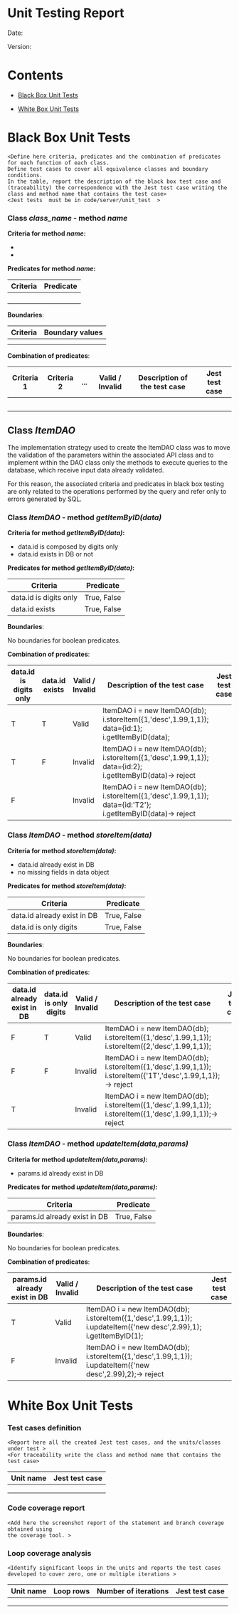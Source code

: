 # Unit Testing Report

Date:

Version:

# Contents

- [Black Box Unit Tests](#black-box-unit-tests)




- [White Box Unit Tests](#white-box-unit-tests)


# Black Box Unit Tests

    <Define here criteria, predicates and the combination of predicates for each function of each class.
    Define test cases to cover all equivalence classes and boundary conditions.
    In the table, report the description of the black box test case and (traceability) the correspondence with the Jest test case writing the 
    class and method name that contains the test case>
    <Jest tests  must be in code/server/unit_test  >

 ### **Class *class_name* - method *name***



**Criteria for method *name*:**
	

 - 
 - 





**Predicates for method *name*:**

| Criteria | Predicate |
| -------- | --------- |
|          |           |
|          |           |
|          |           |
|          |           |





**Boundaries**:

| Criteria | Boundary values |
| -------- | --------------- |
|          |                 |
|          |                 |



**Combination of predicates**:


| Criteria 1 | Criteria 2 | ... | Valid / Invalid | Description of the test case | Jest test case |
|-------|-------|-------|-------|-------|-------|
|||||||
|||||||
|||||||
|||||||
|||||||
## **Class *ItemDAO***

The implementation strategy used to create the ItemDAO class was to move the validation of the parameters within the associated API class and to implement within the DAO class only the methods to execute queries to the database, which receive input data already validated.

For this reason, the associated criteria and predicates in black box testing are only related to the operations performed by the query and refer only to errors generated by SQL.

 ### **Class *ItemDAO* - method *getItemByID(data)***


**Criteria for method *getItemByID(data)*:**
	

 - data.id is composed by digits only
 - data.id exists in DB or not 





**Predicates for method *getItemByID(data)*:**

| Criteria | Predicate |
| -------- | --------- |
|       data.id is digits only       |    True, False       |
|       data.id exists               |    True, False         |


**Boundaries**:

No boundaries for boolean predicates.


**Combination of predicates**:


|  data.id is digits only  | data.id exists | Valid / Invalid | Description of the test case | Jest test case |
|-------|-------|-------|-------|-------|
|T|T|Valid| ItemDAO i = new ItemDAO(db); i.storeItem({1,'desc',1.99,1,1}); data={id:1}; i.getItemByID(data); ||
|T|F|Invalid| ItemDAO i = new ItemDAO(db); i.storeItem({1,'desc',1.99,1,1}); data={id:2}; i.getItemByID(data)-> reject ||
|F||Invalid| ItemDAO i = new ItemDAO(db); i.storeItem({1,'desc',1.99,1,1}); data={id:'T2'}; i.getItemByID(data)-> reject ||


### **Class *ItemDAO* - method *storeItem(data)***


**Criteria for method *storeItem(data)*:**
 - data.id already exist in DB
 - no missing fields in data object 




**Predicates for method *storeItem(data)*:**

| Criteria | Predicate |
| -------- | --------- |
|     data.id already exist in DB     |      True, False     |
|     data.id is only digits    |   True, False        |



**Boundaries**:

No boundaries for boolean predicates.



**Combination of predicates**:


| data.id already exist in DB | data.id is only digits | Valid / Invalid | Description of the test case | Jest test case |
|-------|-------|-------|-------|-------|
|F|T|Valid| ItemDAO i = new ItemDAO(db); i.storeItem({1,'desc',1.99,1,1}); i.storeItem({2,'desc',1.99,1,1}); |
|F|F|Invalid|ItemDAO i = new ItemDAO(db); i.storeItem({1,'desc',1.99,1,1}); i.storeItem({'1T','desc',1.99,1,1});-> reject |
|T||Invalid|ItemDAO i = new ItemDAO(db); i.storeItem({1,'desc',1.99,1,1}); i.storeItem({1,'desc',1.99,1,1});-> reject ||

### **Class *ItemDAO* - method *updateItem(data,params)***



**Criteria for method *updateItem(data,params)*:**
	
- params.id already exist in DB





**Predicates for method *updateItem(data,params)*:**

| Criteria | Predicate |
| -------- | --------- |
|   params.id already exist in DB       |      True, False      |



**Boundaries**:

No boundaries for boolean predicates.



**Combination of predicates**:


| params.id already exist in DB  | Valid / Invalid | Description of the test case | Jest test case |
|-------|-------|-------|-------|
|T|Valid| ItemDAO i = new ItemDAO(db); i.storeItem({1,'desc',1.99,1,1}); i.updateItem({'new desc',2.99},1); i.getItemByID(1); ||
|F|Invalid| ItemDAO i = new ItemDAO(db); i.storeItem({1,'desc',1.99,1,1}); i.updateItem({'new desc',2.99},2);-> reject ||




# White Box Unit Tests

### Test cases definition
    
    
    <Report here all the created Jest test cases, and the units/classes under test >
    <For traceability write the class and method name that contains the test case>


| Unit name | Jest test case |
|--|--|
|||
|||
||||

### Code coverage report

    <Add here the screenshot report of the statement and branch coverage obtained using
    the coverage tool. >


### Loop coverage analysis

    <Identify significant loops in the units and reports the test cases
    developed to cover zero, one or multiple iterations >

|Unit name | Loop rows | Number of iterations | Jest test case |
|---|---|---|---|
|||||
|||||
||||||



